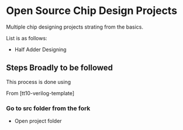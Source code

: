 # Open Source Chip Design Projects

Multiple chip designing projects strating from the basics.

List is as follows:
- Half Adder Designing

## Steps Broadly to be followed

This process is done using  

From [tt10-verilog-template] 

### Go to src folder from the fork
 - Open project folder 
